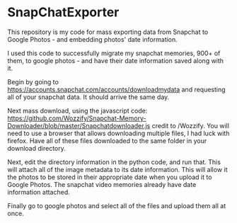 # SnapChatExporter
This repository is my code for mass exporting data from Snapchat to Google Photos - and embedding photos' date information.

I used this code to successfully migrate my snapchat memories, 900+ of them, to google photos - and have their date information saved along with it.

Begin by going to https://accounts.snapchat.com/accounts/downloadmydata and requesting all of your snapchat data. It should arrive the same day.

Next mass download, using the javascript code: https://github.com/Wozzify/Snapchat-Memory-Downloader/blob/master/Snapchatdownloader.js credit to /Wozzify. You will need to use a browser that allows downloading multiple files, I had luck with firefox. Have all of these files downloaded to the same folder in your download directory.

Next, edit the directory information in the python code, and run that.  This will attach all of the image metadata to its date information.
This will allow it the photos to be stored in their appropriate date when you upload it to Google Photos.  The snapchat video memories already have date information attached.

Finally go to google photos and select all of the files and upload them all at once.
